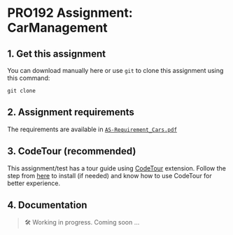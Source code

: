 # PRO192 Assignment: CarManagement

## 1. Get this assignment

You can download manually here or use `git` to clone this assignment using this command:

```
git clone
```

## 2. Assignment requirements

The requirements are available in [`AS-Requirement_Cars.pdf`](./AS-Requirement_Cars.pdf)

## 3. CodeTour (recommended)

This assignment/test has a tour guide using [CodeTour](https://marketplace.visualstudio.com/items?itemName=vsls-contrib.codetour) extension. Follow the step from [here](../README.md#31-installing-vscode-and-codetour) to install (if needed) and know how to use CodeTour for better experience.

## 4. Documentation

> 🛠️ Working in progress. Coming soon ...
